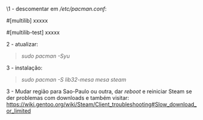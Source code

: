 \1 - descomentar em */etc/pacman.conf*:

#[multilib]
xxxxx

#[multilib-test]
xxxxx

2 - atualizar:

> *sudo pacman -Syu*

3 - instalação:

> *sudo pacman -S lib32-mesa mesa steam*

3 - Mudar região para Sao-Paulo ou outra, dar *reboot* e reiniciar Steam se der problemas com downloads e também visitar: https://wiki.gentoo.org/wiki/Steam/Client_troubleshooting#Slow_download_or_limited


